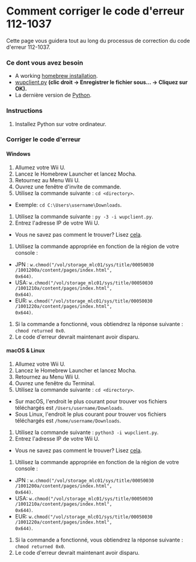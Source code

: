 # Comment corriger le code d'erreur 112-1037

Cette page vous guidera tout au long du processus de correction du code d'erreur 112-1037.

### Ce dont vous avez besoin

- A working [homebrew installation](introduction).
- [wupclient.py](https://raw.githubusercontent.com/Elpunical/mocha/master/ios_mcp/wupclient.py) **(clic droit -> Enregistrer le fichier sous... -> Cliquez sur OK).**
- La dernière version de [Python](https://www.python.org/downloads/).

### Instructions

1. Installez Python sur votre ordinateur.

### Corriger le code d'erreur

<!-- tabs:start -->

#### **Windows**

1. Allumez votre Wii U.
1. Lancez le Homebrew Launcher et lancez Mocha.
1. Retournez au Menu Wii U.
1. Ouvrez une fenêtre d'invite de commande.
1. Utilisez la commande suivante : `cd <directory>`.
  - Exemple: <code>cd C:\Users\username<wbr>\Downloads</code>.
1. Utilisez la commande suivante : `py -3 -i wupclient.py`.
1. Entrez l'adresse IP de votre Wii U.
 - Vous ne savez pas comment le trouver? Lisez [cela](find-wiiu-ip-address).
1. Utilisez la commande appropriée en fonction de la région de votre console :
 - JPN : <code>w.chmod("/vol<wbr>/storage_mlc01<wbr>/sys/title/00050030<wbr>/1001200a/content<wbr>/pages<wbr>/index.html", 0x644)</code>.
 - USA: <code>w.chmod("/vol<wbr>/storage_mlc01<wbr>/sys/title/00050030<wbr>/1001210a/content<wbr>/pages<wbr>/index.html", 0x644)</code>.
 - EUR: <code>w.chmod("/vol<wbr>/storage_mlc01<wbr>/sys/title/00050030<wbr>/1001220a/content<wbr>/pages<wbr>/index.html", 0x644)</code>.
1. Si la commande a fonctionné, vous obtiendrez la réponse suivante : `chmod returned 0x0`.
1. Le code d'erreur devrait maintenant avoir disparu.

#### **macOS & Linux**

1. Allumez votre Wii U.
1. Lancez le Homebrew Launcher et lancez Mocha.
1. Retournez au Menu Wii U.
1. Ouvrez une fenêtre du Terminal.
1. Utilisez la commande suivante : `cd <directory>`.
 - Sur macOS, l'endroit le plus courant pour trouver vos fichiers téléchargés est <code>/Users/username<wbr>/Downloads</code>.
 - Sous Linux, l'endroit le plus courant pour trouver vos fichiers téléchargés est <code>/home/username<wbr>/Downloads</code>.
1. Utilisez la commande suivante : `python3 -i wupclient.py`.
1. Entrez l'adresse IP de votre Wii U.
 - Vous ne savez pas comment le trouver? Lisez [cela](find-wiiu-ip-address).
1. Utilisez la commande appropriée en fonction de la région de votre console :
 - JPN : <code>w.chmod("/vol<wbr>/storage_mlc01<wbr>/sys/title/00050030<wbr>/1001200a/content<wbr>/pages<wbr>/index.html", 0x644)</code>.
 - USA: <code>w.chmod("/vol<wbr>/storage_mlc01<wbr>/sys/title/00050030<wbr>/1001210a/content<wbr>/pages<wbr>/index.html", 0x644)</code>.
 - EUR: <code>w.chmod("/vol<wbr>/storage_mlc01<wbr>/sys/title/00050030<wbr>/1001220a/content<wbr>/pages<wbr>/index.html", 0x644)</code>.
1. Si la commande a fonctionné, vous obtiendrez la réponse suivante : `chmod returned 0x0`.
1. Le code d'erreur devrait maintenant avoir disparu.

<!-- tabs:end -->